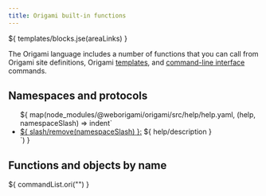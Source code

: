 ```yaml
---
title: Origami built-in functions
---
```


${ templates/blocks.jse(areaLinks) }

The Origami language includes a number of functions that you can call from Origami site definitions, Origami [templates](/language/templates.html), and [command-line interface](/cli/) commands.

## Namespaces and protocols

<ul>
${ map(node_modules/@weborigami/origami/src/help/help.yaml, (help, namespaceSlash) => indent`
  <li>
    <a href="${
      help/collection ?? !help/commands
        ? `${ slash/remove(namespaceSlash) }.html`
        : namespaceSlash
    }">${ slash/remove(namespaceSlash) }:</a>
    ${ help/description }
  </li>
`) }
</ul>

## Functions and objects by name

${ commandList.ori("") }

